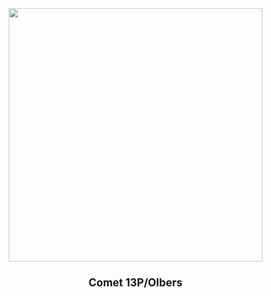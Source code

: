 
<p align="center"><img src="https://apod.nasa.gov/apod/image/2406/13P_Olbers_2024_06_24_215434PDT_DEBartlett1024.jpg" width="500" height="500"></p>
<h2 align="center"> Comet 13P/Olbers </h2>
